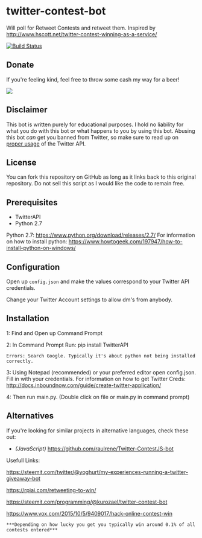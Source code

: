 # twitter-contest-bot
Will poll for Retweet Contests and retweet them. Inspired by http://www.hscott.net/twitter-contest-winning-as-a-service/

[![Build Status](https://travis-ci.org/kurozael/twitter-contest-bot.svg?branch=master)](https://travis-ci.org/kurozael/twitter-contest-bot)

Donate
------------

If you're feeling kind, feel free to throw some cash my way for a beer!

<a href="https://www.paypal.com/cgi-bin/webscr?cmd=_s-xclick&hosted_button_id=G4J6TEGJ7X2WE">
<img src="https://www.paypalobjects.com/en_US/GB/i/btn/btn_donateCC_LG.gif"/>
</a>

Disclaimer
------------

This bot is written purely for educational purposes. I hold no liability for what you do with this bot or what happens to you by using this bot. Abusing this bot *can* get you banned from Twitter, so make sure to read up on [proper usage](https://support.twitter.com/articles/76915-automation-rules-and-best-practices) of the Twitter API.

License
------------

You can fork this repository on GitHub as long as it links back to this original repository. Do not sell this script as I would like the code to remain free.


Prerequisites
------------

  * TwitterAPI
  * Python 2.7
  
  
Python 2.7: https://www.python.org/download/releases/2.7/
For information on how to install python: https://www.howtogeek.com/197947/how-to-install-python-on-windows/
  
Configuration
------------

Open up `config.json` and make the values correspond to your Twitter API credentials.

Change your Twitter Account settings to allow dm's from anybody.

Installation
------------
1: Find and Open up Command Prompt
	
2: In Command Prompt Run: pip install TwitterAPI

	Errors: Search Google. Typically it's about python not being installed correctly.

3: Using Notepad (recommended) or your preferred editor open config.json. Fill in with your credentials. For information on how to get Twitter Creds: http://docs.inboundnow.com/guide/create-twitter-application/
	
4: Then run main.py. (Double click on file or main.py in command prompt) 


Alternatives
-------------

If you're looking for similar projects in alternative languages, check these out:

* *(JavaScript)* https://github.com/raulrene/Twitter-ContestJS-bot


Usefull Links:

https://steemit.com/twitter/@yoghurt/my-experiences-running-a-twitter-giveaway-bot

https://rpiai.com/retweeting-to-win/

https://steemit.com/programming/@kurozael/twitter-contest-bot

https://www.vox.com/2015/10/5/9409017/hack-online-contest-win



	***Depending on how lucky you get you typically win around 0.1% of all contests entered***
